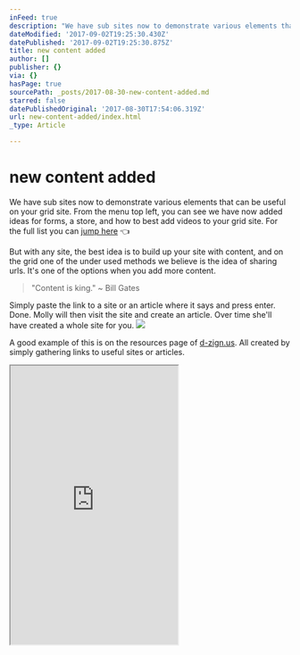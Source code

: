 ```yaml
---
inFeed: true
description: "We have sub sites now to demonstrate various elements that can be useful on your grid site. From the menu top left, you can see we have now added ideas for forms, a store, and how to best add videos to your grid site. For the full list you can jump here \uD83D\uDC48"
dateModified: '2017-09-02T19:25:30.430Z'
datePublished: '2017-09-02T19:25:30.875Z'
title: new content added
author: []
publisher: {}
via: {}
hasPage: true
sourcePath: _posts/2017-08-30-new-content-added.md
starred: false
datePublishedOriginal: '2017-08-30T17:54:06.319Z'
url: new-content-added/index.html
_type: Article

---
```

# new content added

We have sub sites now to demonstrate various elements that can be useful on your grid site. From the menu top left, you can see we have now added ideas for forms, a store, and how to best add videos to your grid site. For the full list you can [jump here][0] 👈

But with any site, the best idea is to build up your site with content, and on the grid one of the under used methods we believe is the idea of sharing urls. It's one of the options when you add more content.

> "Content is king." ~ Bill Gates

Simply paste the link to a site or an article where it says and press enter. Done. Molly will then visit the site and create an article. Over time she'll have created a whole site for you.
![](https://the-grid-user-content.s3-us-west-2.amazonaws.com/d4dc342b-a07d-4245-bde8-730091c697be.png)

A good example of this is on the resources page of [d-zign.us][1]. All created by simply gathering links to useful sites or articles.

<iframe src="https://the-grid.github.io/ed-userhtml/?g=eJxNkcFOwzAMhu99iqgI1kpr0iFxoe0OlRDishM3hFCaOFu6NamStNtAvDvu1kncYvvLb_t3KfVItKxi1WTO2hCvS4apdVR64XQf1okajAjamkQuiV8im5KfiJCRO9JirFpPKiLpFsLLATowwdfnd77d8A4Sn37knwXSWpHkP1Of32SCUilxEAZnJmYWEg54gJlDhQILVEusaXnFqHcCw5gxYY0BEajiAhpr99RAYGC-Xmvm5Z62_u6kmu5QrR5GcB6XqMZHusrjSQcHpz132GRjJVBtPLhQg7IOknmxtIh-E2nFMI2yJIurJQt83RpmrcdGizQtSjYbFpWTpeLAvb-4Kmx3cSUmkgee7RyoKt6F0PtnxngjstP5mw6eGTgiawKyGZcS5PzhqGXYVfEqz-_njBm63vqA8k-3c_0BLt6WJQ" height="500" style=""></iframe>



[0]: https://abc-xyz.us/jump-to-sections
[1]: https://cool.d-zign.us/